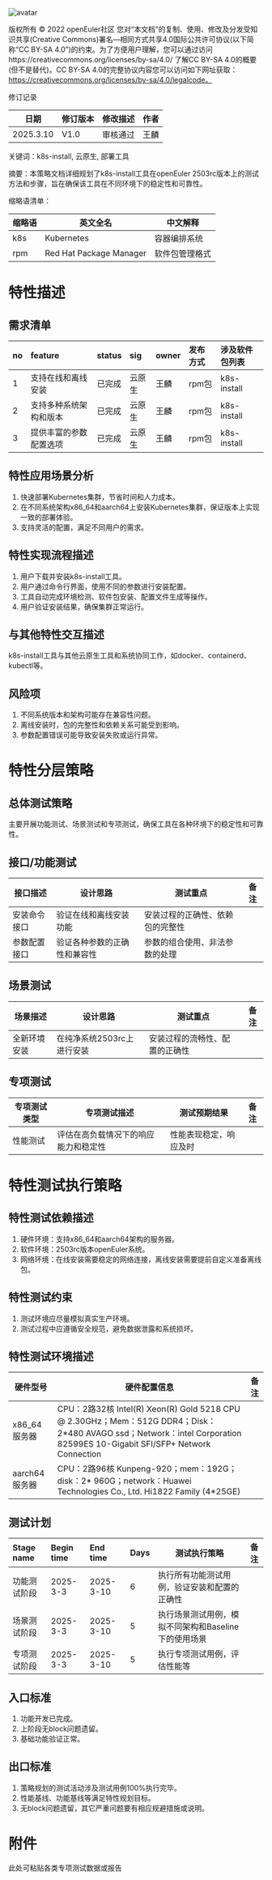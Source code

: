 ![avatar](../images/openEuler.png)

版权所有 © 2022  openEuler社区
您对“本文档”的复制、使用、修改及分发受知识共享(Creative Commons)署名—相同方式共享4.0国际公共许可协议(以下简称“CC BY-SA 4.0”)的约束。为了方便用户理解，您可以通过访问https://creativecommons.org/licenses/by-sa/4.0/ 了解CC BY-SA 4.0的概要 (但不是替代)。CC BY-SA 4.0的完整协议内容您可以访问如下网址获取：https://creativecommons.org/licenses/by-sa/4.0/legalcode。

修订记录

| 日期 | 修订版本 | 修改描述 | 作者 |
| ---- | -------- | -------- | ---- |
| 2025.3.10 | V1.0 | 审核通过 | 王麟 |

关键词：k8s-install, 云原生, 部署工具

摘要：本策略文档详细规划了k8s-install工具在openEuler 2503rc版本上的测试方法和步骤，旨在确保该工具在不同环境下的稳定性和可靠性。

缩略语清单：

| 缩略语 | 英文全名 | 中文解释 |
| ------ | -------- | -------- |
| k8s | Kubernetes | 容器编排系统 |
| rpm | Red Hat Package Manager | 软件包管理格式 |

# 特性描述

## 需求清单
|no|feature|status|sig|owner|发布方式|涉及软件包列表|
|:----|:---|:---|:--|:----|:----|:----|
|1|支持在线和离线安装|已完成|云原生|王麟|rpm包|k8s-install|
|2|支持多种系统架构和版本|已完成|云原生|王麟|rpm包|k8s-install|
|3|提供丰富的参数配置选项|已完成|云原生|王麟|rpm包|k8s-install|

## 特性应用场景分析
1. 快速部署Kubernetes集群，节省时间和人力成本。
2. 在不同系统架构x86_64和aarch64上安装Kubernetes集群，保证版本上实现一致的部署体验。
3. 支持灵活的配置，满足不同用户的需求。

## 特性实现流程描述
1. 用户下载并安装k8s-install工具。
2. 用户通过命令行界面，使用不同的参数进行安装配置。
3. 工具自动完成环境检测、软件包安装、配置文件生成等操作。
4. 用户验证安装结果，确保集群正常运行。

## 与其他特性交互描述
k8s-install工具与其他云原生工具和系统协同工作，如docker、containerd、kubectl等。

## 风险项
1. 不同系统版本和架构可能存在兼容性问题。
2. 离线安装时，包的完整性和依赖关系可能受到影响。
3. 参数配置错误可能导致安装失败或运行异常。

# 特性分层策略

## 总体测试策略
主要开展功能测试、场景测试和专项测试，确保工具在各种环境下的稳定性和可靠性。

## 接口/功能测试
| 接口描述 | 设计思路 | 测试重点 | 备注 |
| ------- | ------- | ------- | ---- |
| 安装命令接口 | 验证在线和离线安装功能 | 安装过程的正确性、依赖包的完整性 |  |
| 参数配置接口 | 验证各种参数的正确性和兼容性 | 参数的组合使用、非法参数的处理 |  |

## 场景测试
| 场景描述 | 设计思路 | 测试重点 | 备注 |
| ------- | ------- | ------- | ---- |
| 全新环境安装 | 在纯净系统2503rc上进行安装 | 安装过程的流畅性、配置的正确性 |  |

## 专项测试
| 专项测试类型 | 专项测试描述 | 测试预期结果 | 备注 |
| ----------- | ----------- | ----------- | ---- |
| 性能测试 | 评估在高负载情况下的响应能力和稳定性 | 性能表现稳定，响应及时 |  |

# 特性测试执行策略

## 特性测试依赖描述
1. 硬件环境：支持x86_64和aarch64架构的服务器。
2. 软件环境：2503rc版本openEuler系统。
3. 网络环境：在线安装需要稳定的网络连接，离线安装需要提前自定义准备离线包。

## 特性测试约束
1. 测试环境应尽量模拟真实生产环境。
2. 测试过程中应遵循安全规范，避免数据泄露和系统损坏。

## 特性测试环境描述
| 硬件型号 | 硬件配置信息 | 备注 |
| -------- | ------------ | ---- |
| x86_64服务器 | CPU：2路32核 Intel(R) Xeon(R) Gold 5218 CPU @ 2.30GHz；Mem：512G DDR4；Disk：2*480 AVAGO ssd；Network：intel Corporation 82599ES 10-Gigabit SFI/SFP+ Network Connection |  |
| aarch64服务器 | CPU：2路96核 Kunpeng-920；mem：192G；disk：2* 960G；network：Huawei Technologies Co., Ltd. Hi1822 Family (4*25GE) |  |

## 测试计划
| Stage name | Begin time | End time | Days | 测试执行策略 | 备注 |
| :--------- | :--------- | :------- | ---- | ------------ | ---- |
| 功能测试阶段 | 2025-3-3 | 2025-3-10 | 6 | 执行所有功能测试用例，验证安装和配置的正确性 |  |
| 场景测试阶段 | 2025-3-3 | 2025-3-10 | 5 | 执行场景测试用例，模拟不同架构和Baseline下的使用场景 |  |
| 专项测试阶段 | 2025-3-3 | 2025-3-10 | 5 | 执行专项测试用例，评估性能等 |  |

## 入口标准
1. 功能开发已完成。
2. 上阶段无block问题遗留。
3. 基础功能验证正常。

## 出口标准
1. 策略规划的测试活动涉及测试用例100%执行完毕。
2. 性能基线、功能基线等满足特性规划目标。
3. 无block问题遗留，其它严重问题要有相应规避措施或说明。

# 附件
此处可粘贴各类专项测试数据或报告